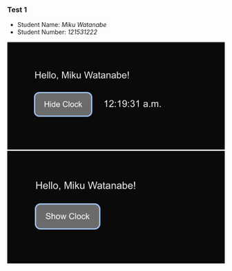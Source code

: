 ### Test 1
- Student Name: *Miku Watanabe*
- Student Number: *121531222*

![image with clock](./assets/home.png "This is a sample image.")
![image without clock](./assets/home_hide.png "This is a sample image.")
